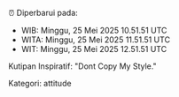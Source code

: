 ⏰ Diperbarui pada:
- WIB: Minggu, 25 Mei 2025 10.51.51 UTC
- WITA: Minggu, 25 Mei 2025 11.51.51 UTC
- WIT: Minggu, 25 Mei 2025 12.51.51 UTC

Kutipan Inspiratif:
"Dont Copy My Style."


Kategori: attitude

